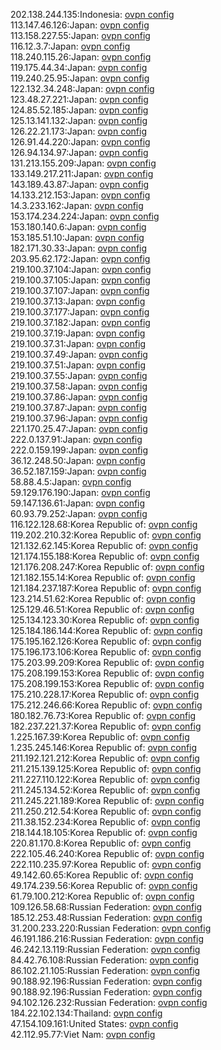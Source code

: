 202.138.244.135:Indonesia: [ovpn config](vpn/202_138_244_135.ovpn)  
113.147.46.126:Japan: [ovpn config](vpn/113_147_46_126.ovpn)  
113.158.227.55:Japan: [ovpn config](vpn/113_158_227_55.ovpn)  
116.12.3.7:Japan: [ovpn config](vpn/116_12_3_7.ovpn)  
118.240.115.26:Japan: [ovpn config](vpn/118_240_115_26.ovpn)  
119.175.44.34:Japan: [ovpn config](vpn/119_175_44_34.ovpn)  
119.240.25.95:Japan: [ovpn config](vpn/119_240_25_95.ovpn)  
122.132.34.248:Japan: [ovpn config](vpn/122_132_34_248.ovpn)  
123.48.27.221:Japan: [ovpn config](vpn/123_48_27_221.ovpn)  
124.85.52.185:Japan: [ovpn config](vpn/124_85_52_185.ovpn)  
125.13.141.132:Japan: [ovpn config](vpn/125_13_141_132.ovpn)  
126.22.21.173:Japan: [ovpn config](vpn/126_22_21_173.ovpn)  
126.91.44.220:Japan: [ovpn config](vpn/126_91_44_220.ovpn)  
126.94.134.97:Japan: [ovpn config](vpn/126_94_134_97.ovpn)  
131.213.155.209:Japan: [ovpn config](vpn/131_213_155_209.ovpn)  
133.149.217.211:Japan: [ovpn config](vpn/133_149_217_211.ovpn)  
143.189.43.87:Japan: [ovpn config](vpn/143_189_43_87.ovpn)  
14.133.212.153:Japan: [ovpn config](vpn/14_133_212_153.ovpn)  
14.3.233.162:Japan: [ovpn config](vpn/14_3_233_162.ovpn)  
153.174.234.224:Japan: [ovpn config](vpn/153_174_234_224.ovpn)  
153.180.140.6:Japan: [ovpn config](vpn/153_180_140_6.ovpn)  
153.185.51.10:Japan: [ovpn config](vpn/153_185_51_10.ovpn)  
182.171.30.33:Japan: [ovpn config](vpn/182_171_30_33.ovpn)  
203.95.62.172:Japan: [ovpn config](vpn/203_95_62_172.ovpn)  
219.100.37.104:Japan: [ovpn config](vpn/219_100_37_104.ovpn)  
219.100.37.105:Japan: [ovpn config](vpn/219_100_37_105.ovpn)  
219.100.37.107:Japan: [ovpn config](vpn/219_100_37_107.ovpn)  
219.100.37.13:Japan: [ovpn config](vpn/219_100_37_13.ovpn)  
219.100.37.177:Japan: [ovpn config](vpn/219_100_37_177.ovpn)  
219.100.37.182:Japan: [ovpn config](vpn/219_100_37_182.ovpn)  
219.100.37.19:Japan: [ovpn config](vpn/219_100_37_19.ovpn)  
219.100.37.31:Japan: [ovpn config](vpn/219_100_37_31.ovpn)  
219.100.37.49:Japan: [ovpn config](vpn/219_100_37_49.ovpn)  
219.100.37.51:Japan: [ovpn config](vpn/219_100_37_51.ovpn)  
219.100.37.55:Japan: [ovpn config](vpn/219_100_37_55.ovpn)  
219.100.37.58:Japan: [ovpn config](vpn/219_100_37_58.ovpn)  
219.100.37.86:Japan: [ovpn config](vpn/219_100_37_86.ovpn)  
219.100.37.87:Japan: [ovpn config](vpn/219_100_37_87.ovpn)  
219.100.37.96:Japan: [ovpn config](vpn/219_100_37_96.ovpn)  
221.170.25.47:Japan: [ovpn config](vpn/221_170_25_47.ovpn)  
222.0.137.91:Japan: [ovpn config](vpn/222_0_137_91.ovpn)  
222.0.159.199:Japan: [ovpn config](vpn/222_0_159_199.ovpn)  
36.12.248.50:Japan: [ovpn config](vpn/36_12_248_50.ovpn)  
36.52.187.159:Japan: [ovpn config](vpn/36_52_187_159.ovpn)  
58.88.4.5:Japan: [ovpn config](vpn/58_88_4_5.ovpn)  
59.129.176.190:Japan: [ovpn config](vpn/59_129_176_190.ovpn)  
59.147.136.61:Japan: [ovpn config](vpn/59_147_136_61.ovpn)  
60.93.79.252:Japan: [ovpn config](vpn/60_93_79_252.ovpn)  
116.122.128.68:Korea Republic of: [ovpn config](vpn/116_122_128_68.ovpn)  
119.202.210.32:Korea Republic of: [ovpn config](vpn/119_202_210_32.ovpn)  
121.132.62.145:Korea Republic of: [ovpn config](vpn/121_132_62_145.ovpn)  
121.174.155.188:Korea Republic of: [ovpn config](vpn/121_174_155_188.ovpn)  
121.176.208.247:Korea Republic of: [ovpn config](vpn/121_176_208_247.ovpn)  
121.182.155.14:Korea Republic of: [ovpn config](vpn/121_182_155_14.ovpn)  
121.184.237.187:Korea Republic of: [ovpn config](vpn/121_184_237_187.ovpn)  
123.214.51.62:Korea Republic of: [ovpn config](vpn/123_214_51_62.ovpn)  
125.129.46.51:Korea Republic of: [ovpn config](vpn/125_129_46_51.ovpn)  
125.134.123.30:Korea Republic of: [ovpn config](vpn/125_134_123_30.ovpn)  
125.184.186.144:Korea Republic of: [ovpn config](vpn/125_184_186_144.ovpn)  
175.195.162.126:Korea Republic of: [ovpn config](vpn/175_195_162_126.ovpn)  
175.196.173.106:Korea Republic of: [ovpn config](vpn/175_196_173_106.ovpn)  
175.203.99.209:Korea Republic of: [ovpn config](vpn/175_203_99_209.ovpn)  
175.208.199.153:Korea Republic of: [ovpn config](vpn/175_208_199_153.ovpn)  
175.208.199.153:Korea Republic of: [ovpn config](vpn/175_208_199_153.ovpn)  
175.210.228.17:Korea Republic of: [ovpn config](vpn/175_210_228_17.ovpn)  
175.212.246.66:Korea Republic of: [ovpn config](vpn/175_212_246_66.ovpn)  
180.182.76.73:Korea Republic of: [ovpn config](vpn/180_182_76_73.ovpn)  
182.237.221.37:Korea Republic of: [ovpn config](vpn/182_237_221_37.ovpn)  
1.225.167.39:Korea Republic of: [ovpn config](vpn/1_225_167_39.ovpn)  
1.235.245.146:Korea Republic of: [ovpn config](vpn/1_235_245_146.ovpn)  
211.192.121.212:Korea Republic of: [ovpn config](vpn/211_192_121_212.ovpn)  
211.215.139.125:Korea Republic of: [ovpn config](vpn/211_215_139_125.ovpn)  
211.227.110.122:Korea Republic of: [ovpn config](vpn/211_227_110_122.ovpn)  
211.245.134.52:Korea Republic of: [ovpn config](vpn/211_245_134_52.ovpn)  
211.245.221.189:Korea Republic of: [ovpn config](vpn/211_245_221_189.ovpn)  
211.250.212.54:Korea Republic of: [ovpn config](vpn/211_250_212_54.ovpn)  
211.38.152.234:Korea Republic of: [ovpn config](vpn/211_38_152_234.ovpn)  
218.144.18.105:Korea Republic of: [ovpn config](vpn/218_144_18_105.ovpn)  
220.81.170.8:Korea Republic of: [ovpn config](vpn/220_81_170_8.ovpn)  
222.105.46.240:Korea Republic of: [ovpn config](vpn/222_105_46_240.ovpn)  
222.110.235.97:Korea Republic of: [ovpn config](vpn/222_110_235_97.ovpn)  
49.142.60.65:Korea Republic of: [ovpn config](vpn/49_142_60_65.ovpn)  
49.174.239.56:Korea Republic of: [ovpn config](vpn/49_174_239_56.ovpn)  
61.79.100.212:Korea Republic of: [ovpn config](vpn/61_79_100_212.ovpn)  
109.126.58.68:Russian Federation: [ovpn config](vpn/109_126_58_68.ovpn)  
185.12.253.48:Russian Federation: [ovpn config](vpn/185_12_253_48.ovpn)  
31.200.233.220:Russian Federation: [ovpn config](vpn/31_200_233_220.ovpn)  
46.191.186.216:Russian Federation: [ovpn config](vpn/46_191_186_216.ovpn)  
46.242.13.119:Russian Federation: [ovpn config](vpn/46_242_13_119.ovpn)  
84.42.76.108:Russian Federation: [ovpn config](vpn/84_42_76_108.ovpn)  
86.102.21.105:Russian Federation: [ovpn config](vpn/86_102_21_105.ovpn)  
90.188.92.196:Russian Federation: [ovpn config](vpn/90_188_92_196.ovpn)  
90.188.92.196:Russian Federation: [ovpn config](vpn/90_188_92_196.ovpn)  
94.102.126.232:Russian Federation: [ovpn config](vpn/94_102_126_232.ovpn)  
184.22.102.134:Thailand: [ovpn config](vpn/184_22_102_134.ovpn)  
47.154.109.161:United States: [ovpn config](vpn/47_154_109_161.ovpn)  
42.112.95.77:Viet Nam: [ovpn config](vpn/42_112_95_77.ovpn)  
